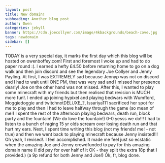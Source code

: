 ```yaml
---
layout: post
title: New domain!
subheading: Another blog post
author: Owen
categories: jekyll
banner: https://cdn.joecollyer.com/image/4kbackgrounds/beach-cove.jpg
tags: newdomain
sidebar: []
---
```


TODAY is a very special day, it marks the first day which this blog will be hosted on owenboffey.com! First and foremost I woke up and had to do paper round :(. I earned a hefty £4.50 before returning home to go on a dog walk and then join discord and see the legendary Joe Collyer and Jenny Payling. At first, I was EXTREMELY sad because Jennyp was not on discord and I had to wait until ONE PM, that was very sad and I missed her presence dearly! Joe on the other hand was not missed. After this, I wanted to play some minecraft with my friends but then realised that revision is MUCH more fun!. I ended up joining hypixel and playing bedwars with Wumflord, Moggiedoggie and twitchnotDELUXE_?, Issariya111 sacrificed her spot for me to play and then I had to leave halfway through the game (so mean of me!) I spent the rest of the afternoon playing bedwars, death run, block party and the fountain! (We do love the fountain!) 0-0 yesss we do!!! I had to listen to a bunch of raging 15 yr olds scream over losing death run and that hurt my ears. Next, I spent time writing this blog (not my friends! me! - not true) and then we went back to playing minecraft because Jenny insisted!!! Oh yeah, I revised!. I feel accomplished. It made me feel just so ecstatic when the amazing Joe and Jenny crowdfunded to pay for this amazing domain name (I did pay for over half of it OK - they split the extra 18p that I provided.) (a 9p refund for both Jenny and Joe!) Ok, fr, blog done.
